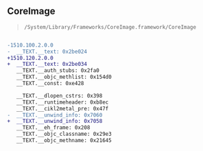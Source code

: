 ## CoreImage

> `/System/Library/Frameworks/CoreImage.framework/CoreImage`

```diff

-1510.100.2.0.0
-  __TEXT.__text: 0x2be024
+1510.120.2.0.0
+  __TEXT.__text: 0x2be034
   __TEXT.__auth_stubs: 0x2fa0
   __TEXT.__objc_methlist: 0x154d0
   __TEXT.__const: 0xe428

   __TEXT.__dlopen_cstrs: 0x398
   __TEXT.__runtimeheader: 0xb8ec
   __TEXT.__cikl2metal_pre: 0x47f
-  __TEXT.__unwind_info: 0x7060
+  __TEXT.__unwind_info: 0x7058
   __TEXT.__eh_frame: 0x208
   __TEXT.__objc_classname: 0x29e3
   __TEXT.__objc_methname: 0x21645

```
